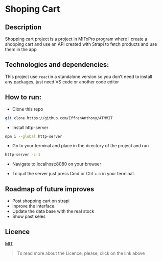 # Shoping Cart
## Description
Shopping cart project is a project in MITxPro program where I create a shopping cart and use an API created with Strapi to fetch products and use them in the app

## Technologies and dependencies:
This project use `react`in a standalone version so you don't need to install any packages, just need VS code or another code editor
## How to run:

- Clone this repo
```bash
git clone https://github.com/EffrenAnthony/ATMMIT
```
- Install http-server

```bash
npm i --global http-server
```

- Go to your terminal and place in the directory of the project and run

```bash
http-server -c-1
```

- Navigate to localhost:8080 on your browser

- To quit the server just press Cmd or Ctrl + c in your terminal.

## Roadmap of future improves

- Post shopping cart on strapi
- Inprove the interface
- Update the data base with the real stock
- Show past seles

## Licence

[MIT](https://choosealicense.com/licenses/mit/)

>To read more about the Licence, please, click on the link above